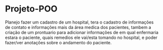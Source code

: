 # Projeto-POO

Planejo fazer um cadastro de um hospital, tera o cadastro de informações de contato e informações mais da área medica dos pacientes, tambem a criação de um prontuario para adicionar informações de em qual enfermaria estara o paciente, quais remedios  ele vai/esta tomando no hospital, e poder fazer/ver anotações sobre o andamento do paciente.

